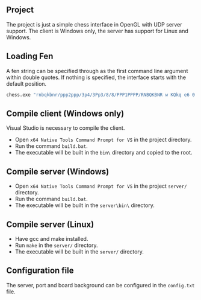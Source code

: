 ## Project

The project is just a simple chess interface in OpenGL with UDP server support.
The client is Windows only, the server has support for Linux and Windows.

## Loading Fen

A fen string can be specified through as the first command line argument within double quotes.
If nothing is specified, the interface starts with the default position.

```bash
chess.exe "rnbqkbnr/ppp2ppp/3p4/3Pp3/8/8/PPP1PPPP/RNBQKBNR w KQkq e6 0 3"
```

## Compile client (Windows only)

Visual Studio is necessary to compile the client.

- Open `x64 Native Tools Command Prompt for VS` in the project directory.
- Run the command `build.bat`.
- The executable will be built in the `bin\` directory and copied to the root.

## Compile server (Windows)

- Open `x64 Native Tools Command Prompt for VS` in the project `server/` directory.
- Run the command `build.bat`.
- The executable will be built in the `server\bin\` directory.

## Compile server (Linux)

- Have gcc and make installed.
- Run `make` in the `server/` directory.
- The executable will be built in the `server/` directory.

## Configuration file

The server, port and board background can be configured in the `config.txt` file.